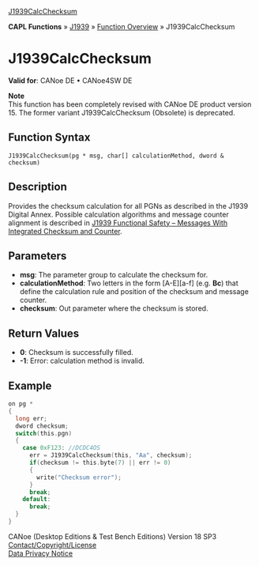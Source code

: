 [J1939CalcChecksum](../../../../../CANoeDEFamily.htm#Topics/CAPLFunctions/J1939/Functions/CAPLfunctionJ1939CalcChecksum.md)

**CAPL Functions** » [J1939](../CAPLfunctionsJ1939StartPage.md) » [Function Overview](../CAPLfunctionsJ1939Overview.md) » J1939CalcChecksum

# J1939CalcChecksum

**Valid for**: CANoe DE • CANoe4SW DE

**Note**  
This function has been completely revised with CANoe DE product version 15. The former variant J1939CalcChecksum (Obsolete) is deprecated.

## Function Syntax

```
J1939CalcChecksum(pg * msg, char[] calculationMethod, dword & checksum)
```

## Description

Provides the checksum calculation for all PGNs as described in the J1939 Digital Annex. Possible calculation algorithms and message counter alignment is described in [J1939 Functional Safety – Messages With Integrated Checksum and Counter](../../../CANoeCANalyzer/J1939/j1939basics/j1939CrcAndCounter.md).

## Parameters

- **msg**: The parameter group to calculate the checksum for.
- **calculationMethod**: Two letters in the form [A-E][a-f] (e.g. **Bc**) that define the calculation rule and position of the checksum and message counter.
- **checksum**: Out parameter where the checksum is stored.

## Return Values

- **0**: Checksum is successfully filled.
- **-1**: Error: calculation method is invalid.

## Example

```c
on pg *
{
  long err;
  dword checksum;
  switch(this.pgn)
  {
    case 0xF123: //DCDC4OS
      err = J1939CalcChecksum(this, "Aa", checksum);
      if(checksum != this.byte(7) || err != 0)
      {
        write("Checksum error");
      }
      break;
    default:
      break;
  }
}
```

CANoe (Desktop Editions & Test Bench Editions) Version 18 SP3  
[Contact/Copyright/License](../../../Shared/ContactCopyrightLicense.md)  
[Data Privacy Notice](https://www.vector.com/int/en/company/get-info/privacy-policy/)
